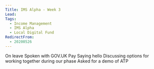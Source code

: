 ```yaml
---
Title: IMS Alpha - Week 3
Lead: 
Tags: 
  - Income Management
  - IMS Alpha
  - Local Digital Fund
RedirectFrom:
  - 20200526
---
```


On leave
Spoken with GOV.UK Pay
Saying hello
Discussing options for working together during our phase
Asked for a demo of ATP